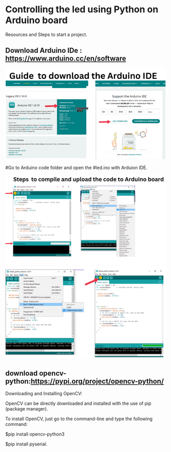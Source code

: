 # Controlling the led using Python on Arduino board

Resources and Steps to start a project.


## Download Arduino IDe : https://www.arduino.cc/en/software

![](Images/image1.png)

#Go to Arduino code folder and open the #led.ino with Arduion IDE.

![](Images/image2.png)
![](Images/image3.png)

## download opencv-python:https://pypi.org/project/opencv-python/


Downloading and Installing OpenCV:

OpenCV can be directly downloaded and installed with the use of pip (package manager). 

To install OpenCV, just go to the command-line and type the following command:

$pip install opencv-python3


$pip install pyserial.
